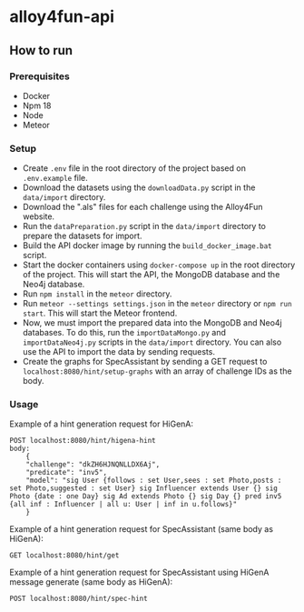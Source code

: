 # alloy4fun-api

## How to run

### Prerequisites
- Docker
- Npm 18
- Node
- Meteor

### Setup
- Create `.env` file in the root directory of the project based on `.env.example` file.
- Download the datasets using the `downloadData.py` script in the `data/import` directory.
- Download the ".als" files for each challenge using the Alloy4Fun website.
- Run the `dataPreparation.py` script in the `data/import` directory to prepare the datasets for import.
- Build the API docker image by running the `build_docker_image.bat` script. 
- Start the docker containers using `docker-compose up` in the root directory of the project. This will start the API, the MongoDB database and the Neo4j database.
- Run `npm install` in the `meteor` directory.
- Run `meteor --settings settings.json` in the `meteor` directory or `npm run start`. This will start the Meteor frontend.
- Now, we must import the prepared data into the MongoDB and Neo4j databases. To do this, run the `importDataMongo.py` and `importDataNeo4j.py` scripts in the `data/import` directory. You can also use the API to import the data by sending requests.
- Create the graphs for SpecAssistant by sending a GET request to 
`localhost:8080/hint/setup-graphs` with an array of challenge IDs as the body.

### Usage

Example of a hint generation request for HiGenA:
```
POST localhost:8080/hint/higena-hint
body:
    {
	"challenge": "dkZH6HJNQNLLDX6Aj",
	"predicate": "inv5",
	"model": "sig User {follows : set User,sees : set Photo,posts : set Photo,suggested : set User} sig Influencer extends User {} sig Photo {date : one Day} sig Ad extends Photo {} sig Day {} pred inv5 {all inf : Influencer | all u: User | inf in u.follows}"
    }
```

Example of a hint generation request for SpecAssistant (same body as HiGenA):
```
GET localhost:8080/hint/get
```

Example of a hint generation request for SpecAssistant using HiGenA message generate (same body as HiGenA):
```
POST localhost:8080/hint/spec-hint
```
